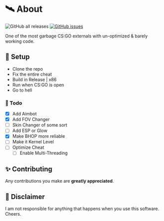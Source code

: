 # 🛰 About
![GitHub all releases](https://img.shields.io/github/downloads/eacbypass/CSGOExternal/total?color=%DE6600&style=flat-square)
[![GitHub issues](https://img.shields.io/github/issues/eacbypass/CSGOExternal?color=%FEA02f)](https://github.com/eacbypass/CSGOExternal/issues)

One of the most garbage CS:GO externals with un-optimized & barely working code.

## 🌌 Setup
- Clone the repo
- Fix the entire cheat
- Build in Release | x86
- Run when CS:GO is open
- Go to hell

### 📝 Todo

- [x] Add Aimbot
- [x] Add FOV Changer
- [ ] Skin Changer of some sort
- [ ] Add ESP or Glow
- [x] Make BHOP more reliable
- [ ] Make it Kernel Level
- [ ] Optimize Cheat
  - [ ] Enable Multi-Threading

## ✨ Contributing

Any contributions you make are **greatly appreciated**.


## 🗿 Disclaimer
I am not responsible for anything that happens when you use this software. Cheers.
